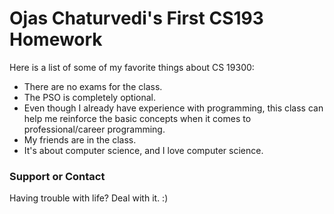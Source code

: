 # Ojas Chaturvedi's First CS193 Homework

Here is a list of some of my favorite things about CS 19300:
- There are no exams for the class.
- The PSO is completely optional.
- Even though I already have experience with programming, this class can help me reinforce the basic concepts when it comes to professional/career programming.
- My friends are in the class.
- It's about computer science, and I love computer science.

### Support or Contact

Having trouble with life? Deal with it. :)
